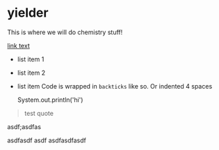 # yielder

This is where we will do chemistry stuff!

[link text](http://google.com/) 

* list item 1
* list item 2

* list item
Code is wrapped in `backticks` like so.  Or indented 4 spaces


	System.out.println('hi')


> test quote

asdf;asdfas

asdfasdf
asdf
asdfasdfasdf